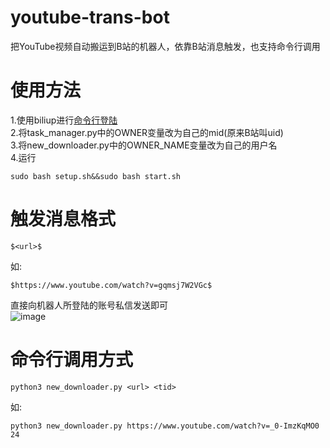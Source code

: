 # youtube-trans-bot
把YouTube视频自动搬运到B站的机器人，依靠B站消息触发，也支持命令行调用

# 使用方法 
1.使用biliup进行[命令行登陆](https://biliup.github.io/biliup-rs/index.html#windows-%E6%BC%94%E7%A4%BA)  
2.将task_manager.py中的OWNER变量改为自己的mid(原来B站叫uid) </br>
3.将new_downloader.py中的OWNER_NAME变量改为自己的用户名 </br>
4.运行 </br>
```shell
sudo bash setup.sh&&sudo bash start.sh 
```
# 触发消息格式 
```
$<url>$
```
如:
```
$https://www.youtube.com/watch?v=gqmsj7W2VGc$
```
直接向机器人所登陆的账号私信发送即可</br>
![image](https://user-images.githubusercontent.com/78526012/180583975-2bf90030-72b7-4da1-b700-dd82df63462b.png)
# 命令行调用方式
```shell
python3 new_downloader.py <url> <tid>
```
如:
```shell
python3 new_downloader.py https://www.youtube.com/watch?v=_0-ImzKqMO0 24
```
